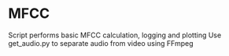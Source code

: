 # MFCC
Script performs basic MFCC calculation, logging and plotting
Use get_audio.py to separate audio from video using FFmpeg
